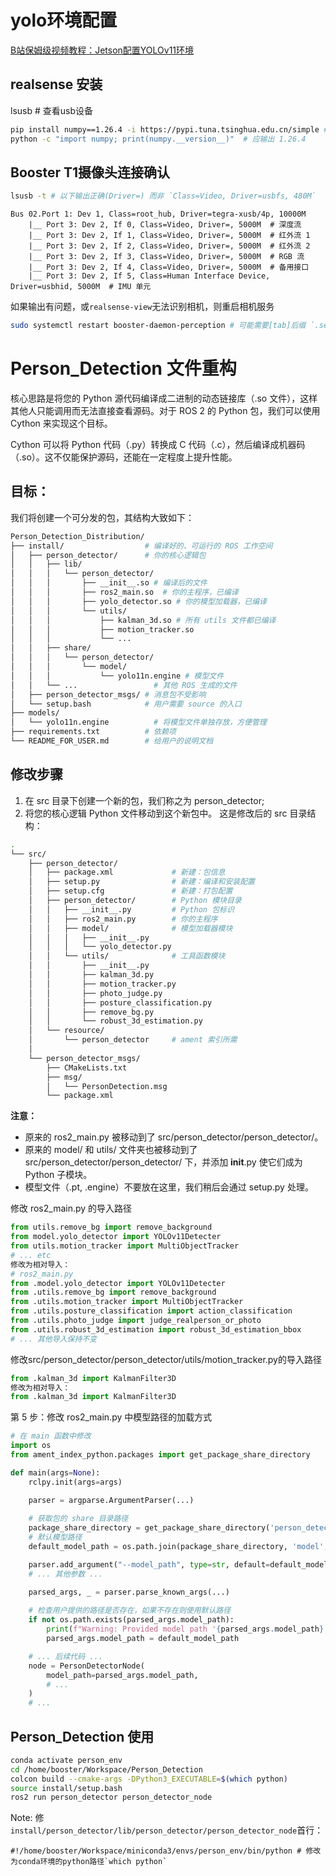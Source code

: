 # yolo环境配置
[B站保姆级视频教程：Jetson配置YOLOv11环境](https://blog.csdn.net/python_yjys/category_12885034.html)

## realsense 安装
lsusb # 查看usb设备

```bash
pip install numpy==1.26.4 -i https://pypi.tuna.tsinghua.edu.cn/simple # 指定numpy版本
python -c "import numpy; print(numpy.__version__)"  # 应输出 1.26.4
```

## Booster T1摄像头连接确认
```bash
lsusb -t # 以下输出正确(Driver=) 而非 `Class=Video, Driver=usbfs, 480M`
```
```
Bus 02.Port 1: Dev 1, Class=root_hub, Driver=tegra-xusb/4p, 10000M
    |__ Port 3: Dev 2, If 0, Class=Video, Driver=, 5000M  # 深度流
    |__ Port 3: Dev 2, If 1, Class=Video, Driver=, 5000M  # 红外流 1
    |__ Port 3: Dev 2, If 2, Class=Video, Driver=, 5000M  # 红外流 2
    |__ Port 3: Dev 2, If 3, Class=Video, Driver=, 5000M  # RGB 流
    |__ Port 3: Dev 2, If 4, Class=Video, Driver=, 5000M  # 备用接口
    |__ Port 3: Dev 2, If 5, Class=Human Interface Device, Driver=usbhid, 5000M  # IMU 单元
```

如果输出有问题，或`realsense-view`无法识别相机，则重启相机服务
```bash
sudo systemctl restart booster-daemon-perception # 可能需要[tab]后缀 `.service`
```

# Person_Detection 文件重构
核心思路是将您的 Python 源代码编译成二进制的动态链接库（.so 文件），这样其他人只能调用而无法直接查看源码。对于 ROS 2 的 Python 包，我们可以使用 Cython 来实现这个目标。

Cython 可以将 Python 代码（.py）转换成 C 代码（.c），然后编译成机器码（.so）。这不仅能保护源码，还能在一定程度上提升性能。
## 目标：
我们将创建一个可分发的包，其结构大致如下：
```bash
Person_Detection_Distribution/
├── install/                  # 编译好的、可运行的 ROS 工作空间
│   ├── person_detector/      # 你的核心逻辑包
│   │   ├── lib/
│   │   │   └── person_detector/
│   │   │       ├── __init__.so # 编译后的文件
│   │   │       ├── ros2_main.so  # 你的主程序，已编译
│   │   │       ├── yolo_detector.so # 你的模型加载器，已编译
│   │   │       └── utils/
│   │   │           ├── kalman_3d.so # 所有 utils 文件都已编译
│   │   │           ├── motion_tracker.so
│   │   │           └── ...
│   │   ├── share/
│   │   │   └── person_detector/
│   │   │       └── model/
│   │   │           └── yolo11n.engine # 模型文件
│   │   └── ...                 # 其他 ROS 生成的文件
│   ├── person_detector_msgs/ # 消息包不受影响
│   └── setup.bash            # 用户需要 source 的入口
├── models/
│   └── yolo11n.engine          # 将模型文件单独存放，方便管理
├── requirements.txt          # 依赖项
└── README_FOR_USER.md        # 给用户的说明文档
```
## 修改步骤
1. 在 src 目录下创建一个新的包，我们称之为 person_detector;
2. 将您的核心逻辑 Python 文件移动到这个新包中。
这是修改后的 src 目录结构：
```bash
.
└── src/
    ├── person_detector/
    │   ├── package.xml             # 新建：包信息
    │   ├── setup.py                # 新建：编译和安装配置
    │   ├── setup.cfg               # 新建：打包配置
    │   ├── person_detector/        # Python 模块目录
    │   │   ├── __init__.py         # Python 包标识
    │   │   ├── ros2_main.py        # 你的主程序
    │   │   ├── model/              # 模型加载器模块
    │   │   │   ├── __init__.py
    │   │   │   └── yolo_detector.py
    │   │   └── utils/              # 工具函数模块
    │   │       ├── __init__.py
    │   │       ├── kalman_3d.py
    │   │       ├── motion_tracker.py
    │   │       ├── photo_judge.py
    │   │       ├── posture_classification.py
    │   │       ├── remove_bg.py
    │   │       └── robust_3d_estimation.py
    │   └── resource/
    │       └── person_detector     # ament 索引所需
    │
    └── person_detector_msgs/
        ├── CMakeLists.txt
        ├── msg/
        │   └── PersonDetection.msg
        └── package.xml
```
**注意：**
- 原来的 ros2_main.py 被移动到了 src/person_detector/person_detector/。
- 原来的 model/ 和 utils/ 文件夹也被移动到了 src/person_detector/person_detector/ 下，并添加 __init__.py 使它们成为 Python 子模块。
- 模型文件（.pt, .engine）不要放在这里，我们稍后会通过 setup.py 处理。

修改 ros2_main.py 的导入路径
```python
from utils.remove_bg import remove_background
from model.yolo_detector import YOLOv11Detecter
from utils.motion_tracker import MultiObjectTracker
# ... etc
修改为相对导入：
# ros2_main.py
from .model.yolo_detector import YOLOv11Detecter
from .utils.remove_bg import remove_background
from .utils.motion_tracker import MultiObjectTracker
from .utils.posture_classification import action_classification
from .utils.photo_judge import judge_realperson_or_photo
from .utils.robust_3d_estimation import robust_3d_estimation_bbox
# ... 其他导入保持不变
```
修改src/person_detector/person_detector/utils/motion_tracker.py的导入路径
```python
from .kalman_3d import KalmanFilter3D
修改为相对导入：
from .kalman_3d import KalmanFilter3D
```
第 5 步：修改 ros2_main.py 中模型路径的加载方式
```python
# 在 main 函数中修改
import os
from ament_index_python.packages import get_package_share_directory

def main(args=None):
    rclpy.init(args=args)

    parser = argparse.ArgumentParser(...)
    
    # 获取包的 share 目录路径
    package_share_directory = get_package_share_directory('person_detector')
    # 默认模型路径
    default_model_path = os.path.join(package_share_directory, 'model', 'person_detector.engine')

    parser.add_argument("--model_path", type=str, default=default_model_path, help="Path to YOLO model")
    # ... 其他参数 ...

    parsed_args, _ = parser.parse_known_args(...)
    
    # 检查用户提供的路径是否存在，如果不存在则使用默认路径
    if not os.path.exists(parsed_args.model_path):
        print(f"Warning: Provided model path '{parsed_args.model_path}' not found. Using default: '{default_model_path}'")
        parsed_args.model_path = default_model_path

    # ... 后续代码 ...
    node = PersonDetectorNode(
        model_path=parsed_args.model_path,
        # ...
    )
    # ...
```




## Person_Detection 使用
```bash
conda activate person_env
cd /home/booster/Workspace/Person_Detection
colcon build --cmake-args -DPython3_EXECUTABLE=$(which python)
source install/setup.bash
ros2 run person_detector person_detector_node
```

Note:
修`install/person_detector/lib/person_detector/person_detector_node`首行：
```
#!/home/booster/Workspace/miniconda3/envs/person_env/bin/python # 修改为conda环境的python路径`which python`
```